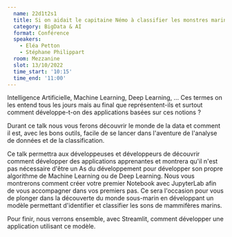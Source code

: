 ```yaml
---
  name: 22d1t2s1
  title: Si on aidait le capitaine Némo à classifier les monstres marins ?
  category: BigData & AI
  format: Conférence 
  speakers: 
    - Eléa Petton
    - Stéphane Philippart
  room: Mezzanine
  slot: 13/10/2022
  time_start: '10:15'
  time_end: '11:00'
---
```

Intelligence Artificielle, Machine Learning, Deep Learning, ... Ces termes on les entend tous les jours mais au final que représentent-ils et surtout comment développe-t-on des applications basées sur ces notions ?

Durant ce talk nous vous ferons découvrir le monde de la data et comment il est, avec les bons outils, facile de se lancer dans l'aventure de l'analyse de données et de la classification.

Ce talk permettra aux développeuses et développeurs de découvrir comment développer des applications apprenantes et montrera qu'il n'est pas nécessaire d'être un As du développement pour développer son propre algorithme de Machine Learning ou de Deep Learning. Nous vous montrerons comment créer votre premier Notebook avec JupyterLab afin de vous accompagner dans vos premiers pas. Ce sera l'occasion pour vous de plonger dans la découverte du monde sous-marin en développant un modèle permettant d'identifier et classifier les sons de mammifères marins.

Pour finir, nous verrons ensemble, avec Streamlit, comment développer une application utilisant ce modèle.
